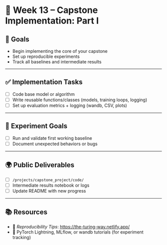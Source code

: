 # 📘 Week 13 – Capstone Implementation: Part I

## 🎯 Goals
- Begin implementing the core of your capstone
- Set up reproducible experiments
- Track all baselines and intermediate results

---

## ✅ Implementation Tasks
- [ ] Code base model or algorithm
- [ ] Write reusable functions/classes (models, training loops, logging)
- [ ] Set up evaluation metrics + logging (wandb, CSV, plots)

---

## 🧪 Experiment Goals
- [ ] Run and validate first working baseline
- [ ] Document unexpected behaviors or bugs

---

## 🌍 Public Deliverables
- [ ] `/projects/capstone_project/code/`
- [ ] Intermediate results notebook or logs
- [ ] Update README with new progress

---

## 📚 Resources
- 📘 *Reproducibility Tips*: https://the-turing-way.netlify.app/
- 📼 PyTorch Lightning, MLflow, or wandb tutorials (for experiment tracking)
